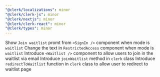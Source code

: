 ```yaml
---
"@clerk/localizations": minor
"@clerk/clerk-js": minor
"@clerk/nextjs": minor
"@clerk/clerk-react": minor
"@clerk/types": minor
---
```


Show `Join waitlist` promt from `<SignIn />` component when mode is `waitlist`
Change the text in `RestrictedAccess` component when mode is `waitlist`
Introduce `<Waitlist />` component to allow users to join in the waitlist via email
Introduce `joinWaitlist` method in `clerk` class
Introduce `redirectToWaitlist` function in `clerk` class to allow user to redirect to waitlist page

